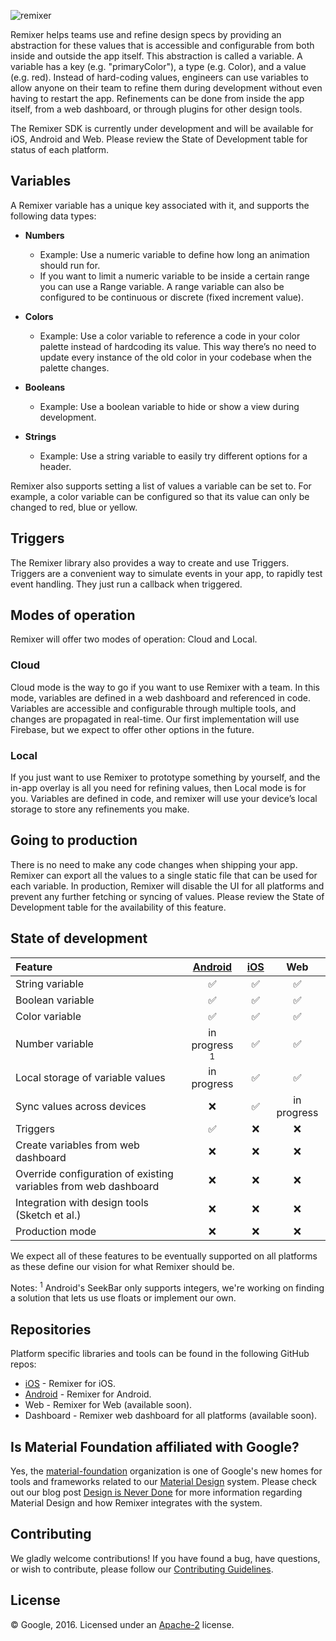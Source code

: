 ![remixer](https://cdn.rawgit.com/material-foundation/material-remixer/master/docs/assets/lockup_remixer_icon_horizontal_dark_small.svg)

Remixer helps teams use and refine design specs by providing an abstraction for these values that is accessible and configurable from both inside and outside the app itself. This abstraction is called a variable. A variable has a key (e.g. "primaryColor"), a type (e.g. Color), and a value (e.g. red). Instead of hard-coding values, engineers can use variables to allow anyone on their team to refine them during development without even having to restart the app. Refinements can be done from inside the app itself, from a web dashboard, or through plugins for other design tools.

The Remixer SDK is currently under development and will be available for iOS, Android and Web. Please review the State of Development table for status of each platform.

## Variables

A Remixer variable has a unique key associated with it, and supports the following data types:


- **Numbers** 
	- Example: Use a numeric variable to define how long an animation should run for.
	- If you want to limit a numeric variable to be inside a certain range you can use a Range variable. A range variable can also be configured to be continuous or discrete (fixed increment value).

- **Colors**
	- Example: Use a color variable to reference a code in your color palette instead of hardcoding its value. This way there’s no need to update every instance of the old color in your codebase when the palette changes.

- **Booleans**
	- Example: Use a boolean variable to hide or show a view during development.

- **Strings**
	- Example: Use a string variable to easily try different options for a header.

Remixer also supports setting a list of values a variable can be set to. For example, a color variable can be configured so that its value can only be changed to red, blue or yellow.

## Triggers

The Remixer library also provides a way to create and use Triggers. Triggers are a convenient way to simulate events in your app, to rapidly test event handling. They just run a callback when triggered.

## Modes of operation

Remixer will offer two modes of operation: Cloud and Local.

### Cloud

Cloud mode is the way to go if you want to use Remixer with a team. In this mode, variables are defined in a web dashboard and referenced in code. Variables are accessible and configurable through multiple tools, and changes are propagated in real-time. Our first implementation will use Firebase, but we expect to offer other options in the future.

### Local

If you just want to use Remixer to prototype something by yourself, and the in-app overlay is all you need for refining values, then Local mode is for you. Variables are defined in code, and remixer will use your device’s local storage to store any refinements you make.

## Going to production

There is no need to make any code changes when shipping your app. Remixer can export all the values to a single static file that can be used for each variable. In production, Remixer will disable the UI for all platforms and prevent any further fetching or syncing of values. Please review the State of Development table for the availability of this feature.

## State of development

| Feature                                                         |   [Android](https://github.com/material-foundation/material-remixer-android)        | [iOS](https://github.com/material-foundation/material-remixer-ios/) |     Web     |
|:----------------------------------------------------------------|:----------------:|:---:|:-----------:|
| String variable                                                 |      ✅          | ✅  | ✅          |
| Boolean variable                                                |      ✅          | ✅  | ✅          |
| Color variable                                                  |      ✅          | ✅  | ✅          |
| Number variable                                                 | in progress <sup>1</sup>| ✅  | ✅          |
| Local storage of variable values                                | in progress      | ✅  | ✅          |
| Sync values across devices                                      | ❌               | ✅  | in progress |
| Triggers                                                        | ✅               | ❌  | ❌          |
| Create variables from web dashboard                             | ❌               | ❌  | ❌          |
| Override configuration of existing variables from web dashboard | ❌               | ❌  | ❌          |
| Integration with design tools (Sketch et al.)                   | ❌               | ❌  | ❌          |
| Production mode                                                 | ❌               | ❌  | ❌          |

We expect all of these features to be eventually supported on all platforms as these define our vision for what Remixer should be.

Notes: <sup>1</sup> Android's SeekBar only supports integers, we're working on finding a solution that lets us use floats or implement our own.

## Repositories

Platform specific libraries and tools can be found in the following GitHub repos:

- [iOS](https://github.com/material-foundation/material-remixer-ios) - Remixer for iOS.
- [Android](https://github.com/material-foundation/material-remixer-android) - Remixer for Android.
- Web - Remixer for Web (available soon).
- Dashboard - Remixer web dashboard for all platforms (available soon).

## Is Material Foundation affiliated with Google?

Yes, the [material-foundation](https://github.com/material-foundation) organization is one of Google's new homes for tools and frameworks related to our [Material Design](https://material.io) system. Please check out our blog post [Design is Never Done](https://design.google.com/articles/design-is-never-done/) for more information regarding Material Design and how Remixer integrates with the system.

## Contributing

We gladly welcome contributions! If you have found a bug, have questions, or wish to contribute, please follow our [Contributing Guidelines](https://github.com/material-foundation/material-remixer/blob/master/CONTRIBUTING.md).

## License

© Google, 2016. Licensed under an [Apache-2](https://github.com/material-foundation/material-remixer/blob/master/LICENSE) license.
